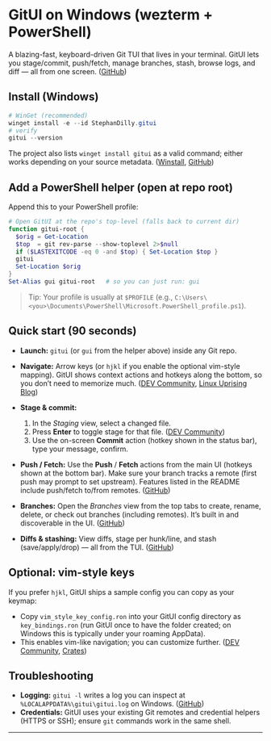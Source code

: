 # GitUI on Windows (wezterm + PowerShell)

A blazing-fast, keyboard-driven Git TUI that lives in your terminal. GitUI lets you stage/commit, push/fetch, manage branches, stash, browse logs, and diff — all from one screen. ([GitHub][1])

## Install (Windows)

```powershell
# WinGet (recommended)
winget install -e --id StephanDilly.gitui
# verify
gitui --version
```

The project also lists `winget install gitui` as a valid command; either works depending on your source metadata. ([Winstall][2], [GitHub][1])

## Add a PowerShell helper (open at repo root)

Append this to your PowerShell profile:

```powershell
# Open GitUI at the repo's top-level (falls back to current dir)
function gitui-root {
  $orig = Get-Location
  $top  = git rev-parse --show-toplevel 2>$null
  if ($LASTEXITCODE -eq 0 -and $top) { Set-Location $top }
  gitui
  Set-Location $orig
}
Set-Alias gui gitui-root   # so you can just run: gui
```

> Tip: Your profile is usually at `$PROFILE` (e.g., `C:\Users\<you>\Documents\PowerShell\Microsoft.PowerShell_profile.ps1`).

## Quick start (90 seconds)

* **Launch:** `gitui` (or `gui` from the helper above) inside any Git repo.
* **Navigate:** Arrow keys (or `hjkl` if you enable the optional vim-style mapping). GitUI shows context actions and hotkeys along the bottom, so you don’t need to memorize much. ([DEV Community][3], [Linux Uprising Blog][4])
* **Stage & commit:**

  1. In the *Staging* view, select a changed file.
  2. Press **Enter** to toggle stage for that file. ([DEV Community][3])
  3. Use the on-screen **Commit** action (hotkey shown in the status bar), type your message, confirm.
* **Push / Fetch:** Use the **Push** / **Fetch** actions from the main UI (hotkeys shown at the bottom bar). Make sure your branch tracks a remote (first push may prompt to set upstream). Features listed in the README include push/fetch to/from remotes. ([GitHub][1])
* **Branches:** Open the *Branches* view from the top tabs to create, rename, delete, or check out branches (including remotes). It’s built in and discoverable in the UI. ([GitHub][1])
* **Diffs & stashing:** View diffs, stage per hunk/line, and stash (save/apply/drop) — all from the TUI. ([GitHub][1])

## Optional: vim-style keys

If you prefer `hjkl`, GitUI ships a sample config you can copy as your keymap:

* Copy `vim_style_key_config.ron` into your GitUI config directory as `key_bindings.ron` (run GitUI once to have the folder created; on Windows this is typically under your roaming AppData).
* This enables vim-like navigation; you can customize further. ([DEV Community][3], [Crates][5])

## Troubleshooting

* **Logging:** `gitui -l` writes a log you can inspect at `%LOCALAPPDATA%\gitui\gitui.log` on Windows. ([GitHub][1])
* **Credentials:** GitUI uses your existing Git remotes and credential helpers (HTTPS or SSH); ensure `git` commands work in the same shell.

---

[1]: https://github.com/gitui-org/gitui "GitHub - gitui-org/gitui: Blazing  fast terminal-ui for git written in rust "
[2]: https://winstall.app/apps/StephanDilly.gitui?utm_source=chatgpt.com "Install gitui with winget"
[3]: https://dev.to/waylonwalker/gitui-is-a-blazing-fast-terminal-git-interface-32nd?utm_source=chatgpt.com "Gitui is a blazing fast terminal git interface"
[4]: https://www.linuxuprising.com/2021/08/gitui-017-adds-ability-to-compare.html?utm_source=chatgpt.com "GitUI 0.17 Adds The Ability To Compare Commits, New ..."
[5]: https://crates.io/crates/gitui/0.12.0-rc1?utm_source=chatgpt.com "gitui - crates.io: Rust Package Registry"





